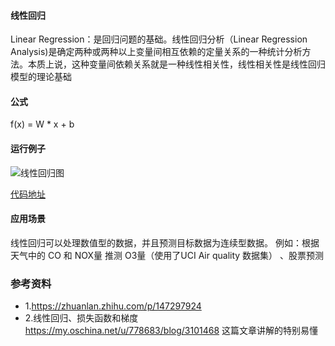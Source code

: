 
#### 线性回归
Linear Regression：是回归问题的基础。线性回归分析（Linear Regression Analysis)是确定两种或两种以上变量间相互依赖的定量关系的一种统计分析方法。本质上说，这种变量间依赖关系就是一种线性相关性，线性相关性是线性回归模型的理论基础

#### 公式
f(x) = W * x + b

#### 运行例子
![线性回归图](http://www.zhanluejia.net.cn/static/uploads/c68c9a67c2ea9edb15447908b655d416.png)

[代码地址](http://www.zhanluejia.net.cn/zlj/question.html?questionid=5f1fda9da4e0175b18806e02)

#### 应用场景
线性回归可以处理数值型的数据，并且预测目标数据为连续型数据。
例如：根据天气中的 CO 和 NOX量 推测 O3量（使用了UCI Air quality 数据集）
     、股票预测


### 参考资料

 * 1.https://zhuanlan.zhihu.com/p/147297924
 * 2.线性回归、损失函数和梯度 https://my.oschina.net/u/778683/blog/3101468
     这篇文章讲解的特别易懂